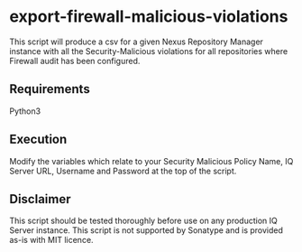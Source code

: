 # export-firewall-malicious-violations
This script will produce a csv for a given Nexus Repository Manager instance with all the Security-Malicious violations for all repositories where Firewall audit has been configured.

## Requirements
Python3

## Execution
Modify the variables which relate to your Security Malicious Policy Name, IQ Server URL, Username and Password at the top of the script.

## Disclaimer 
This script should be tested thoroughly before use on any production IQ Server instance. This script is not supported by Sonatype and is provided as-is with MIT licence.
